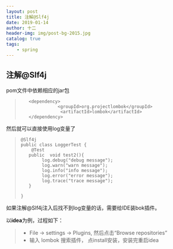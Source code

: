 ```yaml
---
layout: post
title: 注解@Slf4j
date: 2019-01-14
author: 十二
header-img: img/post-bg-2015.jpg
catalog: true
tags:
    - spring
---
```

## 注解@Slf4j

pom文件中依赖相应的jar包
>```
>    <dependency>
>               <groupId>org.projectlombok</groupId>
>                <artifactId>lombok</artifactId>
>    </dependency>
>```
然后就可以直接使用log变量了
>```
>@Slf4j
>public class LoggerTest {
>    @Test
>   public  void test2(){
>        log.debug("debug message");
>        log.warn("warn message");
>        log.info("info message");
>        log.error("error message");
>        log.trace("trace message");
>   }
>
>}
>```
如果注解@Slf4j注入后找不到log变量的话，需要给IDE装bok插件。

以**idea**为例，过程如下：
> * File  → settings →  Plugins,  然后点击“Browse repositories”
> * 输入 lombok 搜索插件， 点install安装，安装完重启idea
